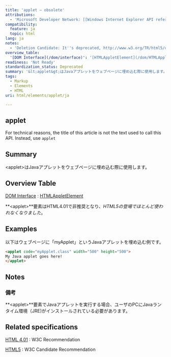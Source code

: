 ```yaml
---
title: 'applet – obsolete'
attributions:
  - 'Microsoft Developer Network: [[Windows Internet Explorer API reference](http://msdn.microsoft.com/en-us/library/ie/hh828809%28v=vs.85%29.aspx) Article]'
compatibility:
  feature: ja
  topic: html
lang: ja
notes:
  - 'Deletion Candidate: It''s deprecated, http://www.w3.org/TR/html5/obsolete.html#non-conforming-features'
overview_table:
  '[DOM Interface](/dom/interface)': '[HTMLAppletElement](/dom/HTMLAppletElement)'
readiness: 'Not Ready'
standardization_status: Deprecated
summary: '&lt;applet&gt;はJavaアプレットをウェブページに埋め込む際に使用します。'
tags:
  - Markup
  - Elements
  - HTML
uri: html/elements/applet/ja

---
```

## applet

For technical reasons, the title of this article is not the text used to call this API. Instead, use `applet`

## Summary

&lt;applet&gt;はJavaアプレットをウェブページに埋め込む際に使用します。

## Overview Table

[DOM Interface](/dom/interface)
:   [HTMLAppletElement](/dom/HTMLAppletElement)

**\<applet\>**要素はHTML4.01で非推奨となり、*HTML5の登場でほとんど使われなくなりました*。

## Examples

以下はウェブページに「myApplet」というJavaアプレットを埋め込む例です。

``` html
<applet code="myApplet.class" width="500" height="500">
My Java applet goes here!
</applet>
```

## Notes

### 備考

**\<applet\>**要素でJavaアプレットを実行する場合、ユーザのPCにJavaランタイム環境（JRE)がインストールされている必要があります。

## Related specifications

[HTML 4.01](http://www.w3.org/TR/REC-html40/struct/objects.html#h-13.4)
:   W3C Recommendation

[HTML5](http://www.w3.org/TR/html5/obsolete.html#the-applet-element)
:   W3C Candidate Recommendation
